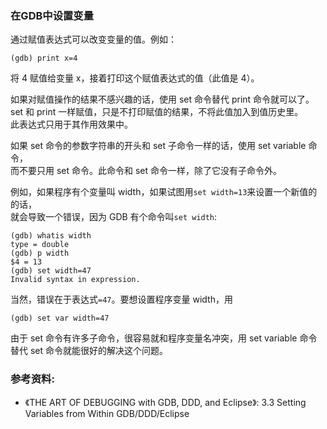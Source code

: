 ### 在GDB中设置变量

通过赋值表达式可以改变变量的值。例如：

```
(gdb) print x=4
```

将 4 赋值给变量 x，接着打印这个赋值表达式的值（此值是 4）。

如果对赋值操作的结果不感兴趣的话，使用 set 命令替代 print 命令就可以了。  
set 和 print 一样赋值，只是不打印赋值的结果，不将此值加入到值历史里。  
此表达式只用于其作用效果中。

如果 set 命令的参数字符串的开头和 set 子命令一样的话，使用 set variable 命令，  
而不要只用 set 命令。此命令和 set 命令一样，除了它没有子命令外。

例如，如果程序有个变量叫 width，如果试图用`set width=13`来设置一个新值的的话，  
就会导致一个错误，因为 GDB 有个命令叫`set width`:

```
(gdb) whatis width
type = double
(gdb) p width
$4 = 13
(gdb) set width=47
Invalid syntax in expression.
```

当然，错误在于表达式`=47`。要想设置程序变量 width，用

```
(gdb) set var width=47
```

由于 set 命令有许多子命令，很容易就和程序变量名冲突，用 set variable 命令  
替代 set 命令就能很好的解决这个问题。


### 参考资料:
- 《THE ART OF DEBUGGING with GDB, DDD, and Eclipse》: 3.3 Setting Variables from Within GDB/DDD/Eclipse

